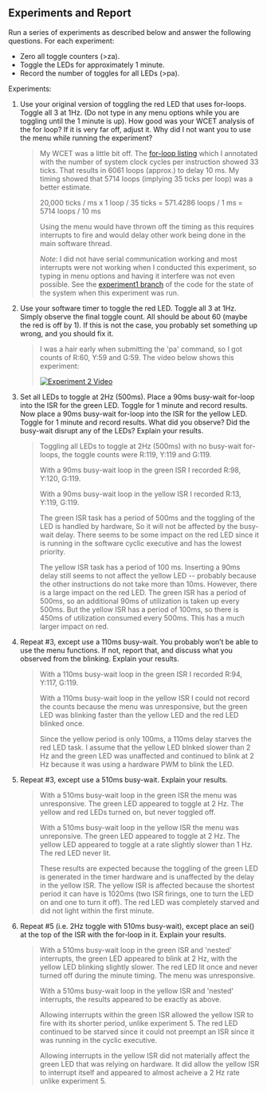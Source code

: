 Experiments and Report
----------------------
Run a series of experiments as described below and answer the following questions. For each experiment:

* Zero all toggle counters (>za).
* Toggle the LEDs for approximately 1 minute.
* Record the number of toggles for all LEDs (>pa).

Experiments:

1. Use your original version of toggling the red LED that uses for-loops. Toggle all 3 at 1Hz. (Do not type in any menu options while you are toggling until the 1 minute is up). How good was your WCET analysis of the for loop? If it is very far off, adjust it. Why did I not want you to use the menu while running the experiment?

	> My WCET was a little bit off. The [for-loop listing](bare-for-loop_annotated-2.lss "Listing") 
	> which I annotated with the number of system clock cycles per instruction showed 33 ticks. That
	> results in 6061 loops (approx.) to delay 10 ms. My timing showed that 5714 loops (implying 
	> 35 ticks per loop) was a better estimate.
	>
	> 20,000 ticks / ms x 1 loop / 35 ticks =  571.4286 loops / 1 ms = 5714 loops / 10 ms
	> 
	> Using the menu would have thrown off the timing as this requires interrupts to fire and 
	> would delay other work being done in the main software thread.
	>
	> *Note:* I did not have serial communication working and most interrupts were not working
	> when I conducted this experiment, so typing in menu options and having it interfere was
	> not even possible. See the [experiment1 branch](https://github.com/josephgbriggs/orangutan-lab2/blob/experiment1/lab2.c) of the code for the state of the system
	> when this experiment was run.

2. Use your software timer to toggle the red LED. Toggle all 3 at 1Hz. Simply observe the final toggle count. All should be about 60 (maybe the red is off by 1). If this is not the case, you probably set something up wrong, and you should fix it.

	> I was a hair early when submitting the 'pa' command, so I got counts of R:60, Y:59 and G:59.
	> The video below shows this experiment:
	>
	> [![Experiment 2 Video](http://img.youtube.com/vi/xwaJ2xWF5oY/0.jpg)](http://www.youtube.com/watch?v=xwaJ2xWF5oY)
	>

3. Set all LEDs to toggle at 2Hz (500ms). Place a 90ms busy-wait for-loop into the ISR for the green LED. Toggle for 1 minute and record results. Now place a 90ms busy-wait for-loop into the ISR for the yellow LED. Toggle for 1 minute and record results. What did you observe? Did the busy-wait disrupt any of the LEDs? Explain your results.

	> Toggling all LEDs to toggle at 2Hz (500ms) with no busy-wait for-loops, the toggle counts 
	> were R:119, Y:119 and G:119.
	>
	> With a 90ms busy-wait loop in the green ISR I recorded R:98, Y:120, G:119.
	>
	> With a 90ms busy-wait loop in the yellow ISR I recorded R:13, Y:119, G:119.
	>
	> The green ISR task has a period of 500ms and the toggling of the LED is handled by hardware,
	> So it will not be affected by the busy-wait delay. There seems to be some impact on the red
	> LED since it is running in the software cyclic executive and has the lowest priority.
	> 
	> The yellow ISR task has a period of 100 ms. Inserting a 90ms delay still seems to not affect
	> the yellow LED -- probably because the other instructions do not take more than 10ms. However,
	> there is a large impact on the red LED. The green ISR has a period of 500ms, so an additional
	> 90ms of utilization is taken up every 500ms. But the yellow ISR has a period of 100ms, so 
	> there is 450ms of utilization consumed every 500ms. This has a much larger impact on red.

4. Repeat #3, except use a 110ms busy-wait. You probably won’t be able to use the menu functions. If not, report that, and discuss what you observed from the blinking. Explain your results.

	> With a 110ms busy-wait loop in the green ISR I recorded R:94, Y:117, G:119.
	>
	> With a 110ms busy-wait loop in the yellow ISR I could not record the counts because the 
	> menu was unresponsive, but the green LED was blinking faster than the yellow LED and the
	> red LED blinked once.
	>
	> Since the yellow period is only 100ms, a 110ms delay starves the red LED task. I assume
	> that the yellow LED blnked slower than 2 Hz and the green LED was unaffected and continued
	> to blink at 2 Hz because it was using a hardware PWM to blink the LED.

5. Repeat #3, except use a 510ms busy-wait. Explain your results.

	> With a 510ms busy-wait loop in the green ISR the menu was unresponsive. The green LED
	> appeared to toggle at 2 Hz. The yellow and red LEDs turned on, but never toggled off.
	>
	> With a 510ms busy-wait loop in the yellow ISR the menu was unreponsive. The green LED
	> appeared to toggle at 2 Hz. The yellow LED appeared to toggle at a rate slightly 
	> slower than 1 Hz. The red LED never lit.
	>
	> These results are expected because the toggling of the green LED is generated in
	> the timer hardware and is unaffected by the delay in the yellow ISR. The yellow ISR
	> is affected because the shortest period it can have is 1020ms (two ISR firings, one
	> to turn the LED on and one to turn it off). The red LED was completely starved and did
	> not light within the first minute.

6. Repeat #5 (i.e. 2Hz toggle with 510ms busy-wait), except place an sei() at the top of the ISR with the for-loop in it. Explain your results.

	> With a 510ms busy-wait loop in the green ISR and 'nested' interrupts, the green LED
	> appeared to blink at 2 Hz, with the yellow LED blinking slightly slower. The red LED
	> lit once and never turned off during the minute timing. The menu was unresponsive.
	>
	> With a 510ms busy-wait loop in the yellow ISR and 'nested' interrupts, the results
	> appeared to be exactly as above.
	>
	> Allowing interrupts within the green ISR allowed the yellow ISR to fire with its
	> shorter period, unlike experiment 5. The red LED continued to be starved since it 
	> could not preempt an ISR since it was running in the cyclic executive.
	>
	> Allowing interrupts in the yellow ISR did not materially affect the green LED that 
	> was relying on hardware. It did allow the yellow ISR to interrupt itself and 
	> appeared to almost acheive a 2 Hz rate unlike experiment 5.